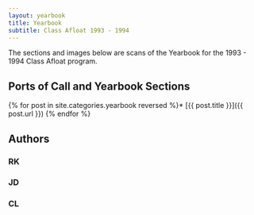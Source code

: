 ```yaml
---
layout: yearbook
title: Yearbook
subtitle: Class Afloat 1993 - 1994
---
```


The sections and images below are scans of the Yearbook for the 1993 - 1994 Class Afloat program.

## Ports of Call and Yearbook Sections

{% for post in site.categories.yearbook reversed %}* [{{ post.title }}]({{ post.url }})
{% endfor %}

## Authors

### RK

### JD

### CL
